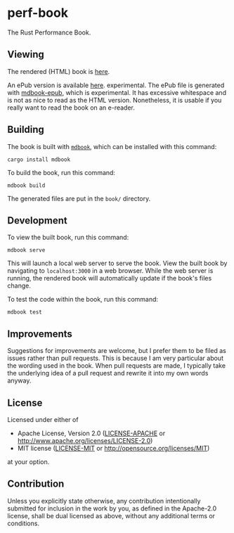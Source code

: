 # perf-book

The Rust Performance Book.

## Viewing

The rendered (HTML) book is [here](https://nnethercote.github.io/perf-book/).

An ePub version is available
[here](https://nnethercote.github.io/perf-book/The%20Rust%20Performance%20Book.epub).
experimental. The ePub file is generated with
[mdbook-epub](https://crates.io/crates/mdbook-epub), which is experimental. It
has excessive whitespace and is not as nice to read as the HTML version.
Nonetheless, it is usable if you really want to read the book on an e-reader.

## Building

The book is built with [`mdbook`](https://github.com/rust-lang/mdBook), which
can be installed with this command:
```
cargo install mdbook
```
To build the book, run this command:
```
mdbook build
```
The generated files are put in the `book/` directory.

## Development

To view the built book, run this command:
```
mdbook serve
```
This will launch a local web server to serve the book. View the built book by
navigating to `localhost:3000` in a web browser. While the web server is
running, the rendered book will automatically update if the book's files
change.

To test the code within the book, run this command:
```
mdbook test
```

## Improvements

Suggestions for improvements are welcome, but I prefer them to be filed as
issues rather than pull requests. This is because I am very particular about
the wording used in the book. When pull requests are made, I typically take the
underlying idea of a pull request and rewrite it into my own words anyway.

## License

Licensed under either of
* Apache License, Version 2.0 ([LICENSE-APACHE](LICENSE-APACHE) or
  http://www.apache.org/licenses/LICENSE-2.0)
* MIT license ([LICENSE-MIT](LICENSE-MIT) or
  http://opensource.org/licenses/MIT)

at your option.

## Contribution

Unless you explicitly state otherwise, any contribution intentionally submitted
for inclusion in the work by you, as defined in the Apache-2.0 license, shall
be dual licensed as above, without any additional terms or conditions.
